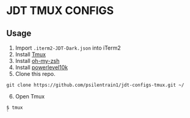 # JDT TMUX CONFIGS

## Usage
1. Import `.iterm2-JDT-Dark.json` into iTerm2
2. Install [Tmux](https://github.com/tmux/tmux/wiki/Installing)
3. Install [oh-my-zsh](https://ohmyz.sh/#install)
4. Install [powerlevel10k](https://github.com/romkatv/powerlevel10k?tab=readme-ov-file#installation)
5. Clone this repo.

```
git clone https://github.com/psilentrain1/jdt-configs-tmux.git ~/
```

6. Open Tmux

```
$ tmux
`
